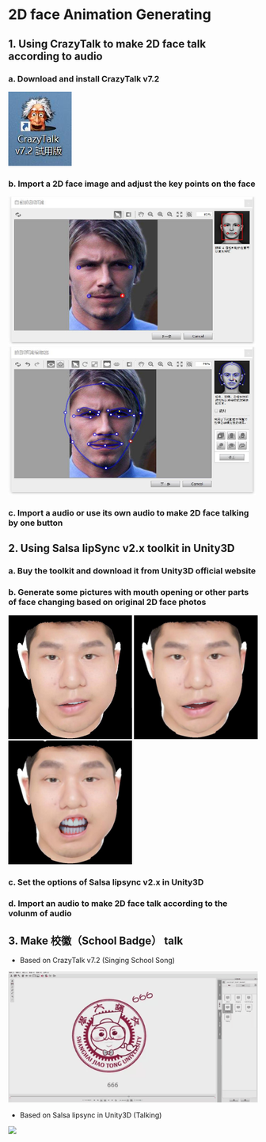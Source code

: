 # 2D face Animation Generating
## 1. Using CrazyTalk to make 2D face talk according to audio
### a. Download and install CrazyTalk v7.2
![](photos/crazytalk_icon.jpg)
### b. Import a 2D face image and adjust the key points on the face
<img src="photos/crazytalk_use1.jpg" width="500" height="300" alt="icon"/></div>
<img src="photos/crazytalk_use2.jpg" width="500" height="300" alt="icon"/></div>
### c. Import a audio or use its own audio to make 2D face talking by one button

## 2. Using Salsa lipSync v2.x toolkit in Unity3D
### a. Buy the toolkit and download it from Unity3D official website
### b. Generate some pictures with mouth opening or other parts of face changing based on original 2D face photos
<img src="photos/face_1_small.png" width="250" height="250" alt="icon"/></div>
<img src="photos/face_1_mid.png" width="250" height="250" alt="icon"/></div>
<img src="photos/face_1_large.png" width="250" height="250" alt="icon"/></div>
### c. Set the options of Salsa lipsync v2.x in Unity3D
### d. Import an audio to make 2D face talk according to the volunm of audio

## 3. Make 校徽（School Badge） talk
* Based on CrazyTalk v7.2   (Singing School Song)

![](gifs/crazytalk_xiaohui.gif)

* Based on Salsa lipsync in Unity3D   (Talking)

![](gifs/salsa_xiaohui.gif)

